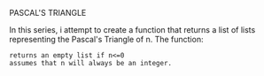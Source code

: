 PASCAL'S TRIANGLE

In this series, i attempt to create a function that returns a list of lists representing the Pascal's Triangle of n. The function:

    returns an empty list if n<=0
    assumes that n will always be an integer.
